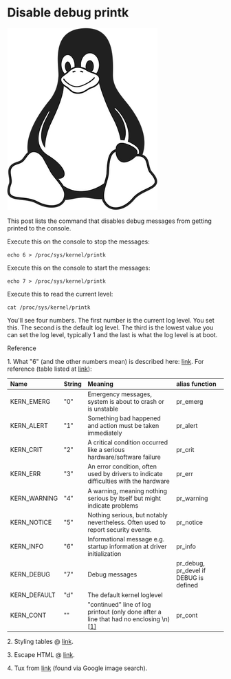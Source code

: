 # Disable debug printk

![tux_logo](tux_logo.png)

This post lists the command that disables debug messages from getting printed to the console.

Execute this on the console to stop the messages:

```
echo 6 > /proc/sys/kernel/printk
```

Execute this on the console to start the messages:

```
echo 7 > /proc/sys/kernel/printk
```

Execute this to read the current level:

```
cat /proc/sys/kernel/printk
```

You'll see four numbers. The first number is the current log level. You set this. The second is the default log level. The third is the lowest value you can set the log level, typically 1 and the last is what the log level is at boot.

Reference

1\. What "6" (and the other numbers mean) is described here: [link](http://git.kernel.org/pub/scm/linux/kernel/git/torvalds/linux.git/tree/include/linux/kern_levels.h?id=HEAD). For reference (table listed at [link](http://elinux.org/Debugging_by_printing)):

| Name         | String | Meaning                                                      | alias function                         |
| :----------- | :----- | :----------------------------------------------------------- | :------------------------------------- |
| KERN_EMERG   | "0"    | Emergency messages, system is about to crash or is unstable  | pr_emerg                               |
| KERN_ALERT   | "1"    | Something bad happened and action must be taken immediately  | pr_alert                               |
| KERN_CRIT    | "2"    | A critical condition occurred like a serious hardware/software failure | pr_crit                                |
| KERN_ERR     | "3"    | An error condition, often used by drivers to indicate difficulties with the hardware | pr_err                                 |
| KERN_WARNING | "4"    | A warning, meaning nothing serious by itself but might indicate problems | pr_warning                             |
| KERN_NOTICE  | "5"    | Nothing serious, but notably nevertheless. Often used to report security events. | pr_notice                              |
| KERN_INFO    | "6"    | Informational message e.g. startup information at driver initialization | pr_info                                |
| KERN_DEBUG   | "7"    | Debug messages                                               | pr_debug, pr_devel if DEBUG is defined |
| KERN_DEFAULT | "d"    | The default kernel loglevel                                  |                                        |
| KERN_CONT    | ""     | "continued" line of log printout (only done after a line that had no enclosing \n) [[1\]](http://lwn.net/Articles/252651/) | pr_cont                                |

2\. Styling tables @ [link](http://www.w3schools.com/cSS/css_table.asp).

3\. Escape HTML @ [link](http://www.freeformatter.com/html-escape.html#ad-output).

4\. Tux from [link](http://en.wikipedia.org/wiki/Tux) (found via Google image search).